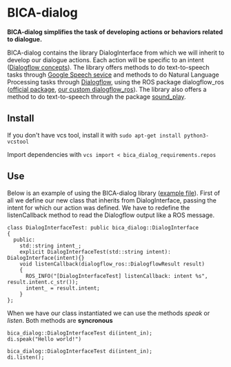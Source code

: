 # BICA-dialog
**BICA-dialog simplifies the task of developing actions or behaviors related to dialogue.**

BICA-dialog contains the library DialogInterface from which we will inherit to develop our dialogue actions. Each action will be specific to an intent ([Dialogflow concepts](https://dialogflow.com/docs)). The library offers methods to do text-to-speech tasks through [Google Speech sevice](https://cloud.google.com/speech-to-text/) and methods to do Natural Language Processing tasks through [Dialogflow](https://dialogflow.com/), using the ROS package dialogflow_ros ([official package](https://wiki.ros.org/dialogflow_ros),  [our custom dialogflow_ros](https://github.com/jginesclavero/dialogflow_ros)). The library also offers a method to do text-to-speech through the package [sound_play](https://wiki.ros.org/sound_play).

## Install
If you don't have vcs tool, install it with ```sudo apt-get install python3-vcstool ```

Import dependencies with ``` vcs import < bica_dialog_requirements.repos ```

## Use

Below is an example of using the BICA-dialog library ([example file](https://github.com/IntelligentRoboticsLabs/BICA-dialog/blob/master/bica_dialog/test/test_DialogInterface.cpp)).
First of all we define our new class that inherits from DialogInterface, passing the intent for which our action was defined.
We have to redefine the listenCallback method to read the Dialogflow output like a ROS message.

```
class DialogInterfaceTest: public bica_dialog::DialogInterface
{
  public:
    std::string intent_;
    explicit DialogInterfaceTest(std::string intent): DialogInterface(intent){}
    void listenCallback(dialogflow_ros::DialogflowResult result)
    {
      ROS_INFO("[DialogInterfaceTest] listenCallback: intent %s", result.intent.c_str());
      intent_ = result.intent;
    }
};

```
When we have our class instantiated we can use the methods *speak* or *listen*. Both methods are **syncronous**

```
bica_dialog::DialogInterfaceTest di(intent_in);
di.speak("Hello world!")
```
```
bica_dialog::DialogInterfaceTest di(intent_in);
di.listen();
```
